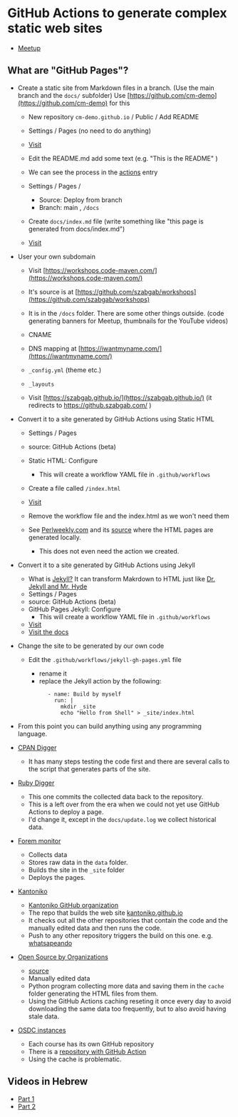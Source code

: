 # GitHub Actions to generate complex static web sites


* [Meetup](https://www.meetup.com/code-mavens/events/292821156/)

## What are "GitHub Pages"?

* Create a static site from Markdown files in a branch. (Use the main branch and the `docs/` subfolder) Use [https://github.com/cm-demo](https://github.com/cm-demo) for this
    * New repository `cm-demo.github.io`  / Public / Add README
    * Settings / Pages (no need to do anything)
    * [Visit](https://cm-demo.github.io/)
    * Edit the README.md add some text (e.g. "This is the README" )

    * We can see the process in the [actions](https://github.com/cm-demo/cm-demo.github.io/actions) entry

    * Settings / Pages /
        * Source: Deploy from branch
        * Branch: main , `/docs`
    * Create `docs/index.md` file (write something like "this page is generated from docs/index.md")
    * [Visit](https://cm-demo.github.io/)

* User your own subdomain
    * Visit [https://workshops.code-maven.com/](https://workshops.code-maven.com/)
    * It's source is at [https://github.com/szabgab/workshops](https://github.com/szabgab/workshops)
    * It is in the `/docs` folder. There are some other things outside. (code generating banners for Meetup, thumbnails for the YouTube videos)
    * CNAME
    * DNS mapping at [https://iwantmyname.com/](https://iwantmyname.com/)
    * `_config.yml`  (theme etc.)
    * `_layouts`

    * Visit [https://szabgab.github.io/](https://szabgab.github.io/) (it redirects to https://github.szabgab.com/ )


* Convert it to a site generated by GitHub Actions using Static HTML
    * Settings / Pages
    * source: GitHub Actions (beta)
    * Static HTML: Configure
        * This will create a workflow YAML file in `.github/workflows`
    * Create a file called `/index.html`
    * [Visit](https://cm-demo.github.io/)

    * Remove the workflow file and the index.html as we won't need them

    * See [Perlweekly.com](https://perlweekly.com/) and its [source](https://github.com/szabgab/perlweekly) where the HTML pages are generated locally.
        * This does not even need the action we created.


* Convert it to a site generated by GitHub Actions using Jekyll
    * What is [Jekyll?](https://jekyllrb.com/) It can transform Makrdown to HTML just like [Dr. Jekyll and Mr. Hyde](https://en.wikipedia.org/wiki/Strange_Case_of_Dr_Jekyll_and_Mr_Hyde)
    * Settings / Pages
    * source: GitHub Actions (beta)
    * GitHub Pages Jekyll: Configure
        * This will create a workflow YAML file in `.github/workflows`
    * [Visit](https://cm-demo.github.io/)
    * [Visit the docs](https://cm-demo.github.io/docs)

* Change the site to be generated by our own code
    * Edit the `.github/workflows/jekyll-gh-pages.yml` file
        * rename it
        * replace the Jekyll action by the following:

        ```
              - name: Build by myself
                run: |
                  mkdir _site
                  echo "Hello from Shell" > _site/index.html
        ```
* From this point you can build anything using any programming language.

* [CPAN Digger](https://cpan-digger.perlmaven.com/)
    * It has many steps testing the code first and there are several calls to the script that generates parts of the site.

* [Ruby Digger](https://ruby-digger.code-maven.com/)
    * This one commits the collected data back to the repository.
    * This is a left over from the era when we could not yet use GitHub Actions to deploy a page.
    * I'd change it, except in the `docs/update.log` we collect historical data.

* [Forem monitor](https://forem.code-maven.com/)
    * Collects data
    * Stores raw data in the `data` folder.
    * Builds the site in the `_site` folder
    * Deploys the pages.

* [Kantoniko](https://kantoniko.com/)
    * [Kantoniko GitHub organization](https://github.com/kantoniko/)
    * The repo that builds the web site [kantoniko.github.io](https://github.com/kantoniko/kantoniko.github.io)
    * It checks out all the other repositories that contain the code and the manually edited data and then runs the code.
    * Push to any other repository triggers the build on this one. e.g. [whatsapeando](https://github.com/kantoniko/ladino-estamos-whatsapeando)

* [Open Source by Organizations](https://osdc.code-maven.com/open-source-by-organizations/)
    * [source](https://github.com/OSDC-Code-Maven/open-source-by-organizations/)
    * Manually edited data
    * Python program collecting more data and saving them in the `cache` folder generating the HTML files from them.
    * Using the GitHub Actions caching reseting it once every day to avoid downloading the same data too frequently, but to also avoid having stale data.

* [OSDC instances](https://osdc.code-maven.com/instances)
    * Each course has its own GitHub repository
    * There is a [repository with GitHub Action](https://github.com/OSDC-Code-Maven/osdc-site-generator)
    * Using the cache is problematic.

## Videos in Hebrew

* [Part 1](https://youtu.be/Z-w7C9qhBGY)
* [Part 2](https://youtu.be/5Tu9GeK84wM)

